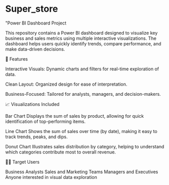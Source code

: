 # Super_store
"Power BI Dashboard Project

This repository contains a Power BI dashboard designed to visualize key business and sales metrics using multiple interactive visualizations. The dashboard helps users quickly identify trends, compare performance, and make data-driven decisions.

🚀 Features

Interactive Visuals: Dynamic charts and filters for real-time exploration of data.

Clean Layout: Organized design for ease of interpretation.

Business-Focused: Tailored for analysts, managers, and decision-makers.


📈 Visualizations Included

Bar Chart
Displays the sum of sales by product, allowing for quick identification of top-performing items.

Line Chart
Shows the sum of sales over time (by date), making it easy to track trends, peaks, and dips.

Donut Chart
Illustrates sales distribution by category, helping to understand which categories contribute most to overall revenue.


🧑‍💼 Target Users

Business Analysts
Sales and Marketing Teams
Managers and Executives
Anyone interested in visual data exploration
